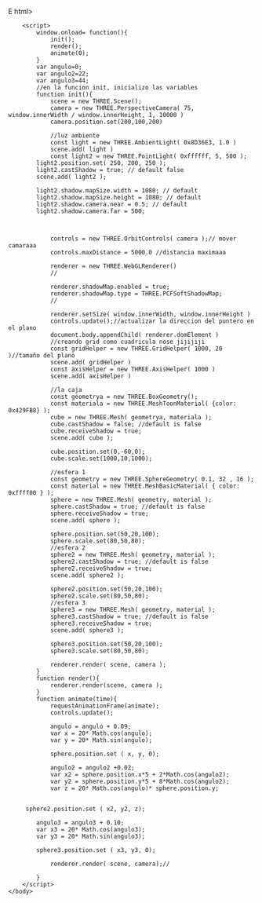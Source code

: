 E html>
<html>
    <head>
        <title> AAAaAAA</title>
        <style>canvas{ width: 100%; height: 100%;}</style>
    </head>
    <body>
        <script src="three.js"></script>
        <script src="cannon.js"></script>
        <script src="orbitControls.js"></script>

        <script>
            window.onload= function(){
                init();
                render();
                animate(0);
            }
            var angulo=0;
            var angulo2=22;
            var angulo3=44;
            //en la funcion init, inicializo las variables
            function init(){
                scene = new THREE.Scene();
                camera = new THREE.PerspectiveCamera( 75, window.innerWidth / window.innerHeight, 1, 10000 )
                camera.position.set(200,100,200)

                //luz ambiente
                const light = new THREE.AmbientLight( 0x8D36E3, 1.0 )
                scene.add( light )
                const light2 = new THREE.PointLight( 0xffffff, 5, 500 );
            light2.position.set( 250, 200, 250 );
            light2.castShadow = true; // default false
            scene.add( light2 );

            light2.shadow.mapSize.width = 1080; // default
            light2.shadow.mapSize.height = 1080; // default
            light2.shadow.camera.near = 0.5; // default
            light2.shadow.camera.far = 500;



                controls = new THREE.OrbitControls( camera );// mover camaraaa
                controls.maxDistance = 5000.0 //distancia maximaaa
                
                renderer = new THREE.WebGLRenderer()
                //

                renderer.shadowMap.enabled = true;
                renderer.shadowMap.type = THREE.PCFSoftShadowMap;
                //

                renderer.setSize( window.innerWidth, window.innerHeight )
                controls.update();//actualizar la direccion del puntero en el plano
                document.body.appendChild( renderer.domElement )
                //creando grid como cuadricula nose jijijiji
                const gridHelper = new THREE.GridHelper( 1000, 20 )//tamaño del plano
                scene.add( gridHelper )
                const axisHelper = new THREE.AxisHelper( 1000 )
                scene.add( axisHelper )

                //la caja
                const geometrya = new THREE.BoxGeometry();
                const materiala = new THREE.MeshToonMaterial( {color: 0x429FB8} );
                cube = new THREE.Mesh( geometrya, materiala );
                cube.castShadow = false; //default is false
                cube.receiveShadow = true;
                scene.add( cube );

                cube.position.set(0,-60,0);
                cube.scale.set(1000,10,1000);

                //esfera 1
                const geometry = new THREE.SphereGeometry( 0.1, 32 , 16 );
                const material = new THREE.MeshBasicMaterial( { color: 0xffff00 } );
                sphere = new THREE.Mesh( geometry, material );
                sphere.castShadow = true; //default is false
                sphere.receiveShadow = true;
                scene.add( sphere );

                sphere.position.set(50,20,100);
                sphere.scale.set(80,50,80);
                //esfera 2
                sphere2 = new THREE.Mesh( geometry, material );
                sphere2.castShadow = true; //default is false
                sphere2.receiveShadow = true;
                scene.add( sphere2 );

                sphere2.position.set(50,20,100);
                sphere2.scale.set(80,50,80);
                //esfera 3
                sphere3 = new THREE.Mesh( geometry, material );
                sphere3.castShadow = true; //default is false
                sphere3.receiveShadow = true;
                scene.add( sphere3 );

                sphere3.position.set(50,20,100);
                sphere3.scale.set(80,50,80);

                renderer.render( scene, camera );
            }
            function render(){
                renderer.render(scene, camera );
            }
            function animate(time){
                requestAnimationFrame(animate);
                controls.update();

                angulo = angulo + 0.09;
                var x = 20* Math.cos(angulo);
                var y = 20* Math.sin(angulo);

                sphere.position.set ( x, y, 0);

                angulo2 = angulo2 +0.02;
                var x2 = sphere.position.x*5 + 2*Math.cos(angulo2);
                var y2 = sphere.position.y*5 + 8*Math.cos(angulo2);
                var z = 20* Math.cos(angulo)* sphere.position.y;
                

         sphere2.position.set ( x2, y2, z);

            angulo3 = angulo3 + 0.10;
            var x3 = 20* Math.cos(angulo3);
            var y3 = 20* Math.sin(angulo3);

            sphere3.position.set ( x3, y3, 0);
                
                renderer.render( scene, camera);//

            }
        </script>
    </body>
</html>
